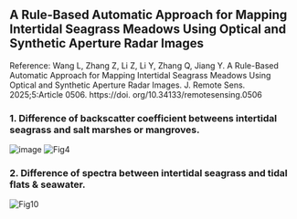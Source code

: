 ## A Rule-Based Automatic Approach for Mapping Intertidal Seagrass Meadows Using Optical and Synthetic Aperture Radar Images
Reference: Wang L, Zhang Z, Li Z, Li Y, Zhang Q, Jiang Y. A Rule-Based Automatic Approach for Mapping Intertidal Seagrass Meadows Using Optical and Synthetic Aperture Radar Images. J. Remote Sens. 2025;5:Article 0506. https://doi. org/10.34133/remotesensing.0506

### 1. Difference of backscatter coefficient betweens intertidal seagrass and salt marshes or mangroves.
![image](https://github.com/user-attachments/assets/71607350-0cdb-4692-91fc-4de227f27bb4)
![Fig4](https://github.com/user-attachments/assets/dd6582da-6131-44c7-83d7-80bccc16de97)

### 2. Difference of spectra between intertidal seagrass and tidal flats & seawater.
![Fig10](https://github.com/user-attachments/assets/f86b3893-f551-4f4e-9a35-4b08bfa3801d)
